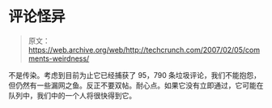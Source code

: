 # 评论怪异

> 原文：<https://web.archive.org/web/http://techcrunch.com/2007/02/05/comments-weirdness/>

不是传染。考虑到目前为止它已经捕获了 95，790 条垃圾评论，我们不能抱怨，但仍然有一些漏网之鱼。反正不要双帖。耐心点。如果它没有立即通过，它可能在队列中，我们中的一个人将很快得到它。